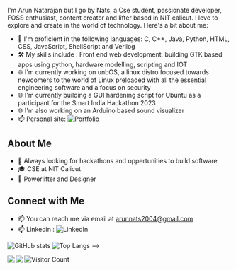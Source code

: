 I'm Arun Natarajan but I go by Nats, a Cse student, passionate developer, FOSS enthusiast, content creator and lifter based in NIT calicut. I love to explore and create in the world of technology. Here's a bit about me:

- 🔭 I'm proficient in the following languages: C, C++, Java, Python, HTML, CSS, JavaScript, ShellScript and Verilog
- 🛠️ My skills include : Front end web development, building GTK based apps using python, hardware modelling, scripting and IOT
- 🌐 I'm currently working on unbOS, a linux distro focused towards newcomers to the world of Linux preloaded with all the essential engineering software and a focus on security
- 🌐 I'm currently building a GUI hardening script for Ubuntu as a participant for the Smart India Hackathon 2023
- 🌐 I'm also working on an Arduino based sound visualizer
- 📫 Personal site: ![Portfolio](https://arunnats.github.io/portfolioWebsite/)
## About Me

- 💼 Always looking for hackathons and oppertunities to build software
- 🎓 CSE at NIT Calicut
- 🌱 Powerlifter and Designer

## Connect with Me

- 📫 You can reach me via email at arunnats2004@gmail.com
- 📫 Linkedin : ![LinkedIn](https://www.linkedin.com/in/arun-natarajan-567539211/)

  
![GitHub stats](https://readme-stats-cfgj2cxdy.vercel.app/api?username=arunnats&count_private=true&show_icons=true&theme=tokyonight)
![Top Langs](https://readme-stats-cfgj2cxdy.vercel.app/api/top-langs/?username=arunnats&hide=php&theme=tokyonight)
-->
<div>
<a href="https://github-readme-stats.vercel.app/api?username=arunnats&theme=tokyonight">
  <img  align="left" src="https://github-readme-stats.vercel.app/api?username=arunnats&count_private=true&show_icons=true&theme=tokyonight" />
</a>
<a href="https://github-readme-stats.vercel.app/api/top-langs/?username=arunnats&hide=php&theme=tokyonight">
  <img align="left" src="https://github-readme-stats.vercel.app/api/top-langs/?username=arunnats&hide=php&theme=tokyonight" />
</a>
</div>

![Visitor Count](https://profile-counter.glitch.me/arunnats/count.svg)
<!--
**arunnats/arunnats** is a ✨ _special_ ✨ repository because its `README.md` (this file) appears on your GitHub profile.

Here are some ideas to get you started:

- 🔭 I’m currently working on ...
- 🌱 I’m currently learning ...
- 👯 I’m looking to collaborate on ...
- 🤔 I’m looking for help with ...
- 💬 Ask me about ...
- 📫 How to reach me: ...
- 😄 Pronouns: ...
- ⚡ Fun fact: ...
-->
